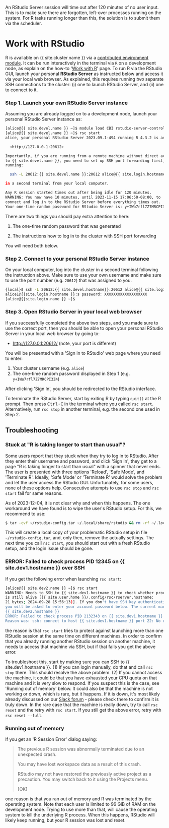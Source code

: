 <div class="alert alert-warning" role="alert" markdown="1">

An RStudio Server session will time out after 120 minutes of no user input. This is to make sure there are forgotten, left-over processes running on the system. For R tasks running longer than this, the solution is to submit them via the scheduler.

</div>

# Work with RStudio

R is available on {{ site.cluster.name }} via a [contributed environment module](/hpc/software/software-repositories.html).  It can be run interactively in the terminal via `R` on a development node, as explain on the how-to '[Work with R]' page.  To run R via the RStudio GUI, launch your personal **RStudio Server** as instructed below and access it via your local web browser.  As explained, this requires running _two_ separate SSH connections to the cluster: (i) one to launch RStudio Server, and (ii) one to connect to it.

### Step 1. Launch your own RStudio Server instance

Assuming you are already logged on to a development node, launch your personal RStudio Server instance as:

```sh
[alice@{{ site.devel.name }} ~]$ module load CBI rstudio-server-controller
[alice@{{ site.devel.name }} ~]$ rsc start
alice, your personal RStudio Server 2023.09.1-494 running R 4.3.2 is available on:

  <http://127.0.0.1:20612>

Importantly, if you are running from a remote machine without direct access
to {{ site.devel.name }}, you need to set up SSH port forwarding first, which you can do by
running:

  ssh -L 20612:{{ site.devel.name }}:20612 alice@{{ site.login.hostname }}

in a second terminal from your local computer.

Any R session started times out after being idle for 120 minutes.
WARNING: You now have 10 minutes, until 2023-11-15 17:06:50-08:00, to
connect and log in to the RStudio Server before everything times out.
Your one-time random password for RStudio Server is: y+IWo7rfl7Z7MRCPI3Z4
```

There are two things you should pay extra attention to here:

1. The one-time random password that was generated

2. The instructions how to log in to the cluster with SSH port forwarding

You will need both below.



### Step 2. Connect to your personal RStudio Server instance

On your local computer, log into the cluster in a second terminal
following the instruction above.  Make sure to use your own username
and make sure to use the port number (e.g. `20612`) that
was assigned to you.

```sh
{local}$ ssh -L 20612:{{ site.devel.hostname}}:20612 alice@{{ site.login.hostname }}
alice1@{{site.login.hostname }}:s password: XXXXXXXXXXXXXXXXXXX
[alice@{{site.login.name }} ~]$ 
```

### Step 3. Open RStudio Server in your local web browser

If you successfully completed the above two steps, and you made sure to use the correct port, then you should be able to open your personal RStudio Server in your local web browser by going to:

* <http://127.0.0.1:20612/> (note, your port is different)

You will be presented with a 'Sign in to RStudio' web page where you need to enter:

1. Your cluster username (e.g. `alice`)
2. The one-time random password displayed in Step 1 (e.g. `y+IWo7rfl7Z7MRCPI3Z4`)

After clicking 'Sign In', you should be redirected to the RStudio interface.


To terminate the RStudio Server, start by exiting R by typing `quit()` at the R prompt. Then press <kbd>Ctrl-C</kbd> in the terminal where you called `rsc start`.  Alternatively, run `rsc stop` in another terminal, e.g. the second one used in Step 2.



## Troubleshooting

### Stuck at "R is taking longer to start than usual"?

Some users report that they stuck when they try to log in to RStudio.
After they enter their username and password, and click 'Sign In',
they get to a page "R is taking longer to start than usual" with a
spinner that never ends.  The user is presented with three options
'Reload', 'Safe Mode', and 'Terminate R'.  Ideally, 'Safe Mode' or
'Terminate R' would solve the problem and let the user access the
RStudio GUI.  Unfortunately, for some users, none of these options
help.  Consecutive attempts to use `rsc stop` and `rsc start` fail for
same reasons.

As of 2023-12-04, it is not clear why and when this happens.  The
one workaround we have found is to wipe the user's RStudio setup.
For this, we recommend to use:

```sh
$ tar -cvf ~/rstudio-config.tar ~/.local/share/rstudio && rm -rf ~/.local/share/rstudio
```

This will create a local copy of your problematic RStudio setup in
file `~/rstudio-config.tar`, and, only then, remove the actually
settings.  The next time you call `rsc start`, you should start out
with a fresh RStudio setup, and the login issue should be gone.


### ERROR: Failed to check process PID 12345 on {{ site.dev1.hostname }} over SSH

If you get the following error when launching `rsc start`:

```sh
[alice@{{ site.dev2.name }} ~]$ rsc start
WARNING: Needs to SSH to {{ site.dev1.hostname }} to check whether process 2132343
is still alive [{{ site.user.home }}/.config/rsc/rserver.hostname:
21 bytes; 2024-09-28 15:56:13)]. If you don't have SSH key authentication set up,
you will be asked to enter your account password below. The current machine is
{{ site.dev2.hostname }}
ERROR: Failed to check process PID 2132343 on {{ site.dev1.hostname }} over SSH. 
Reason was: ssh: connect to host {{ site.dev1.hostname }} port 22: No route to host
```

the reason is that `rsc start` tries to protect against launching more
than one RStudio session at the same time on different machines. In
order to confirm that you already running another RStudio session on
another machine, it needs to access that machine via SSH, but if that
fails you get the above error.

To troubleshoot this, start by making sure you can SSH to {{
site.dev1.hostname }}. (1) If you can login manually, do that and call
`rsc stop` there. This should resolve the above problem.  (2) If you
cannot access the machine, it could be that you have exhausted your
CPU quota on that machine and it is very slow to respond. If you
suspect this is the case, see 'Running out of memory' below.  It could
also be that the machine is not working or down, which is rare, but it
happens. If it is down, it's most likely already discussed on our
[Slack forum] - please check there to confirm it is truly down.  In
the rare case that the machine is really down, try to call `rsc reset`
and the retry with `rsc start`.  If you still get the above error,
retry with `rsc reset --full`.



### Running out of memory

If you get an 'R Session Error' dialog saying:

> The previous R session was abnormally terminated due to an
> unexpected crash.
> 
> You may have lost workspace data as a result of this crash.
> 
> RStudio may not have restored the previously active project as a
> precaution. You may switch back to it using the Projects menu.
>
> [OK]

one reason is that you ran out of memory and R was terminated by the
operating system.  Note that each user is limited to 96 GiB of RAM on
the development node. Trying to use more than that, will cause the
operating system to kill the underlying R process. When this happens,
RStudio will likely keep running, but your R session was lost and
reset.


[Slack forum]: /hpc/support/
[CBI software stack]: /hpc/software/software-repositories.html
[Work with R]: /hpc/howto/r.html
[SSH with X11 forwarding enabled]: /hpc/howto/gui-x11fwd.html#x11-forwarding-over-ssh
